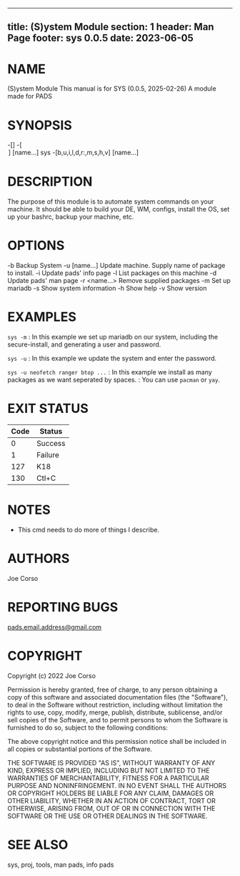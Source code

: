 
---
title: (S)ystem Module
section: 1
header: Man Page
footer: sys 0.0.5
date: 2023-06-05
---

# NAME
(S)ystem Module This manual is for SYS (0.0.5, 2025-02-26) A module made for PADS

# SYNOPSIS
   <cmd> -[<argument>] -[<option>] [name...]
   sys -[b,u,i,l,d,r:,m,s,h,v] [name...]

# DESCRIPTION
The purpose of this module is to automate system commands on your machine.
It should be able to build your DE, WM, configs, install the OS, set up
your bashrc, backup your machine, etc.

# OPTIONS
   -b           Backup System
   -u [name...] Update machine. Supply name of package to install.
   -i           Update pads' info page
   -l           List packages on this machine
   -d           Update pads' man page
   -r <name...> Remove supplied packages
   -m           Set up mariadb
   -s           Show system information
   -h           Show help
   -v           Show version

# EXAMPLES
`sys -m`
: In this example we set up mariadb on our system, including the secure-install, and generating a user and password.

`sys -u`
: In this example we update the system and enter the password.

`sys -u neofetch ranger btop ...`
: In this example we install as many packages as we want seperated by spaces.
: You can use `pacman` or `yay`.

# EXIT STATUS
|Code|Status|
|-----|-----|
0 | Success
1 | Failure
127 | K18
130 | Ctl+C


# NOTES
- This cmd needs to do more of things I describe.

# AUTHORS
Joe Corso

# REPORTING BUGS
pads.email.address@gmail.com

# COPYRIGHT
Copyright (c) 2022 Joe Corso

Permission is hereby granted, free of charge, to any person obtaining a
copy of this software and associated documentation files (the
"Software"), to deal in the Software without restriction, including
without limitation the rights to use, copy, modify, merge, publish,
distribute, sublicense, and/or sell copies of the Software, and to
permit persons to whom the Software is furnished to do so, subject to
the following conditions:

The above copyright notice and this permission notice shall be included
in all copies or substantial portions of the Software.

THE SOFTWARE IS PROVIDED "AS IS", WITHOUT WARRANTY OF ANY KIND, EXPRESS
OR IMPLIED, INCLUDING BUT NOT LIMITED TO THE WARRANTIES OF
MERCHANTABILITY, FITNESS FOR A PARTICULAR PURPOSE AND NONINFRINGEMENT.
IN NO EVENT SHALL THE AUTHORS OR COPYRIGHT HOLDERS BE LIABLE FOR ANY
CLAIM, DAMAGES OR OTHER LIABILITY, WHETHER IN AN ACTION OF CONTRACT,
TORT OR OTHERWISE, ARISING FROM, OUT OF OR IN CONNECTION WITH THE
SOFTWARE OR THE USE OR OTHER DEALINGS IN THE SOFTWARE.

# SEE ALSO
sys, proj, tools, man pads, info pads
